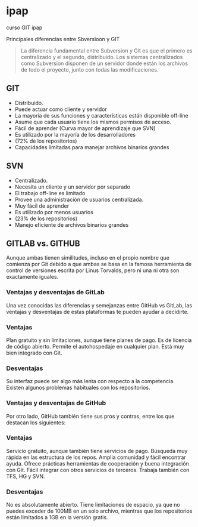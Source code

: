 # ipap
curso GIT ipap

Principales diferencias entre Sbversioon y GIT

> La diferencia fundamental entre 
> Subversion y Git es que el primero es
> centralizado y el segundo, distribuido. 
> Los sistemas centralizados como Subversion 
> disponen de un servidor donde están los archivos 
> de todo el proyecto, junto con todas las modificaciones.


## GIT

- Distribuido.
- Puede actuar como cliente y servidor
- La mayoría de sus funciones y características están disponible off-line
- Asume que cada usuario tiene los mismos permisos de acceso.
- Fácil de aprender (Curva mayor de aprendizaje que SVN)
- Es utilizado por la mayoría de los desarrolladores 
- (72% de los repositorios)
- Capacidades limitadas para manejar archivos binarios grandes

## SVN
- Centralizado.
- Necesita un cliente y un servidor por separado
- El trabajo off-line es limitado
- Provee una administración de usuarios centralizada.
- Muy fácil de aprender
- Es utilizado por menos usuarios 
- (23% de los repositorios)
- Manejo eficiente de archivos binarios grandes

## GITLAB vs. GITHUB

Aunque ambas tienen similitudes, incluso en el propio nombre que comienza por Git debido a que ambas se basa en la famosa herramienta de control de versiones escrita por Linus Torvalds, pero ni una ni otra son exactamente iguales. 

### Ventajas y desventajas de GitLab

Una vez conocidas las diferencias y semejanzas entre GitHub vs GitLab, las ventajas y desventajas de estas plataformas te pueden ayudar a decidirte.

### Ventajas

Plan gratuito y sin limitaciones, aunque tiene planes de pago.
Es de licencia de código abierto.
Permite el autohospedaje en cualquier plan.
Está muy bien integrado con Git.

### Desventajas

Su interfaz puede ser algo más lenta con respecto a la competencia.
Existen algunos problemas habituales con los repositorios.

### Ventajas y desventajas de GitHub

Por otro lado, GitHub también tiene sus pros y contras, entre los que destacan los siguientes:

### Ventajas

Servicio gratuito, aunque también tiene servicios de pago.
Búsqueda muy rápida en las estructura de los repos.
Amplia comunidad y fácil encontrar ayuda.
Ofrece prácticas herramientas de cooperación y buena integración con Git.
Fácil integrar con otros servicios de terceros.
Trabaja también con TFS, HG y SVN.

### Desventajas

No es absolutamente abierto.
Tiene limitaciones de espacio, ya que no puedes exceder de 100MB en un solo archivo, mientras que los repositorios están limitados a 1GB en la versión gratis.
